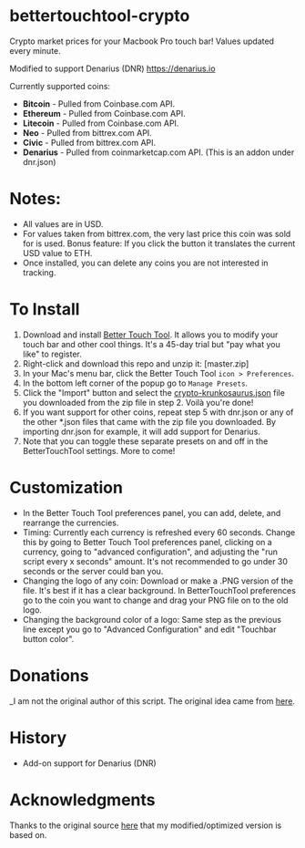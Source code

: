 # bettertouchtool-crypto
Crypto market prices for your Macbook Pro touch bar! Values updated every minute.

Modified to support Denarius (DNR) https://denarius.io

Currently supported coins:
- **Bitcoin** - Pulled from Coinbase.com API.
- **Ethereum** - Pulled from Coinbase.com API.
- **Litecoin** - Pulled from Coinbase.com API.
- **Neo** - Pulled from bittrex.com API.
- **Civic** - Pulled from bittrex.com API.
- **Denarius** - Pulled from coinmarketcap.com API. (This is an addon under dnr.json)

# Notes:
- All values are in USD.
- For values taken from bittrex.com, the very last price this coin was sold for is used. Bonus feature: If you click the button it translates the current USD value to ETH.
- Once installed, you can delete any coins you are not interested in tracking.

# To Install

1. Download and install [Better Touch Tool](https://www.boastr.net/downloads/). It allows you to modify your touch bar and other cool things. It's a 45-day trial but "pay what you like" to register.
2. Right-click and download this repo and unzip it: [master.zip]
3. In your Mac's menu bar, click the Better Touch Tool `icon > Preferences`.
4. In the bottom left corner of the popup go to `Manage Presets`.
5. Click the "Import" button and select the [crypto-krunkosaurus.json](https://raw.githubusercontent.com/krunkosaurus/bettertouchtool-crypto/master/crypto-krunkosaurus.json) file you downloaded from the zip file in step 2. Voilà you're done!
6. If you want support for other coins, repeat step 5 with dnr.json or any of the other *.json files that came with the zip file you downloaded. By importing dnr.json for example, it will add support for Denarius.
7. Note that you can toggle these separate presets on and off in the BetterTouchTool settings. More to come!

# Customization

- In the Better Touch Tool preferences panel, you can add, delete, and rearrange the currencies.
- Timing: Currently each currency is refreshed every 60 seconds. Change this by going to Better Touch Tool preferences panel, clicking on a currency, going to "advanced configuration", and adjusting the "run script every x seconds" amount. It's not recommended to go under 30 seconds or the server could ban you.
- Changing the logo of any coin: Download or make a .PNG version of the file. It's best if it has a clear background. In BetterTouchTool preferences go to the coin you want to change and drag your PNG file on to the old logo.
- Changing the background color of a logo: Same step as the previous line except you go to "Advanced Configuration" and edit "Touchbar button color".

# Donations

_I am not the original author of this script. The original idea came from [here](https://steemit.com/neo/@awesomemo/get-the-latest-price-of-neo-on-your-macbook-touchbar).

# History
- Add-on support for Denarius (DNR)

# Acknowledgments

Thanks to the original source [here](https://steemit.com/neo/@awesomemo/get-the-latest-price-of-neo-on-your-macbook-touchbar) that my modified/optimized version is based on.
